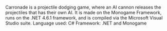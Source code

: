 Carronade is a projectile dodging game, where an AI cannon releases the projectiles that
has their own AI.
It is made on the Monogame Framework, runs on the .NET 4.6.1 framework, and is compiled via the Microsoft Visual Studio suite. 
Language used: C#
Framework: .NET and Monogame

